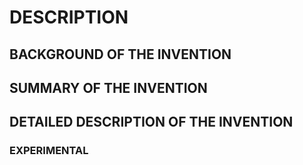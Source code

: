 # DESCRIPTION

## BACKGROUND OF THE INVENTION

## SUMMARY OF THE INVENTION

## DETAILED DESCRIPTION OF THE INVENTION

### EXPERIMENTAL

